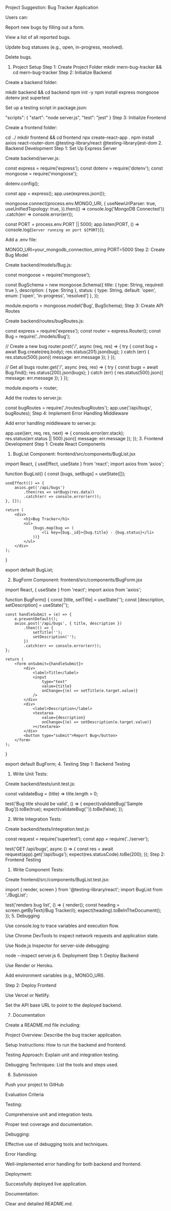 Project Suggestion: Bug Tracker Application

Users can:

Report new bugs by filling out a form.

View a list of all reported bugs.

Update bug statuses (e.g., open, in-progress, resolved).

Delete bugs.

1. Project Setup
Step 1: Create Project Folder
mkdir mern-bug-tracker && cd mern-bug-tracker
Step 2: Initialize Backend

Create a backend folder:

mkdir backend && cd backend
npm init -y
npm install express mongoose dotenv jest supertest

Set up a testing script in package.json:

"scripts": {
    "start": "node server.js",
    "test": "jest"
}
Step 3: Initialize Frontend

Create a frontend folder:

cd ../
mkdir frontend && cd frontend
npx create-react-app .
npm install axios react-router-dom @testing-library/react @testing-library/jest-dom
2. Backend Development
Step 1: Set Up Express Server

Create backend/server.js:

const express = require('express');
const dotenv = require('dotenv');
const mongoose = require('mongoose');

dotenv.config();

const app = express();
app.use(express.json());

mongoose.connect(process.env.MONGO_URI, {
    useNewUrlParser: true,
    useUnifiedTopology: true,
}).then(() => console.log('MongoDB Connected'))
.catch(err => console.error(err));

const PORT = process.env.PORT || 5000;
app.listen(PORT, () => console.log(`Server running on port ${PORT}`));

Add a .env file:

MONGO_URI=your_mongodb_connection_string
PORT=5000
Step 2: Create Bug Model

Create backend/models/Bug.js:

const mongoose = require('mongoose');

const BugSchema = new mongoose.Schema({
    title: { type: String, required: true },
    description: { type: String },
    status: { type: String, default: 'open', enum: ['open', 'in-progress', 'resolved'] },
});

module.exports = mongoose.model('Bug', BugSchema);
Step 3: Create API Routes

Create backend/routes/bugRoutes.js:

const express = require('express');
const router = express.Router();
const Bug = require('../models/Bug');

// Create a new bug
router.post('/', async (req, res) => {
    try {
        const bug = await Bug.create(req.body);
        res.status(201).json(bug);
    } catch (err) {
        res.status(500).json({ message: err.message });
    }
});

// Get all bugs
router.get('/', async (req, res) => {
    try {
        const bugs = await Bug.find();
        res.status(200).json(bugs);
    } catch (err) {
        res.status(500).json({ message: err.message });
    }
});

module.exports = router;

Add the routes to server.js:

const bugRoutes = require('./routes/bugRoutes');
app.use('/api/bugs', bugRoutes);
Step 4: Implement Error Handling Middleware

Add error handling middleware to server.js:

app.use((err, req, res, next) => {
    console.error(err.stack);
    res.status(err.status || 500).json({ message: err.message });
});
3. Frontend Development
Step 1: Create React Components

1. BugList Component: frontend/src/components/BugList.jsx

import React, { useEffect, useState } from 'react';
import axios from 'axios';

function BugList() {
    const [bugs, setBugs] = useState([]);

    useEffect(() => {
        axios.get('/api/bugs')
            .then(res => setBugs(res.data))
            .catch(err => console.error(err));
    }, []);

    return (
        <div>
            <h1>Bug Tracker</h1>
            <ul>
                {bugs.map(bug => (
                    <li key={bug._id}>{bug.title} - {bug.status}</li>
                ))}
            </ul>
        </div>
    );
}

export default BugList;

2. BugForm Component: frontend/src/components/BugForm.jsx

import React, { useState } from 'react';
import axios from 'axios';

function BugForm() {
    const [title, setTitle] = useState('');
    const [description, setDescription] = useState('');

    const handleSubmit = (e) => {
        e.preventDefault();
        axios.post('/api/bugs', { title, description })
            .then(() => {
                setTitle('');
                setDescription('');
            })
            .catch(err => console.error(err));
    };

    return (
        <form onSubmit={handleSubmit}>
            <div>
                <label>Title</label>
                <input
                    type="text"
                    value={title}
                    onChange={(e) => setTitle(e.target.value)}
                />
            </div>
            <div>
                <label>Description</label>
                <textarea
                    value={description}
                    onChange={(e) => setDescription(e.target.value)}
                ></textarea>
            </div>
            <button type="submit">Report Bug</button>
        </form>
    );
}

export default BugForm;
4. Testing
Step 1: Backend Testing

1. Write Unit Tests:

Create backend/tests/unit.test.js:

const validateBug = (title) => title.length > 0;

test('Bug title should be valid', () => {
    expect(validateBug('Sample Bug')).toBe(true);
    expect(validateBug('')).toBe(false);
});

2. Write Integration Tests:

Create backend/tests/integration.test.js:

const request = require('supertest');
const app = require('../server');

test('GET /api/bugs', async () => {
    const res = await request(app).get('/api/bugs');
    expect(res.statusCode).toBe(200);
});
Step 2: Frontend Testing

1. Write Component Tests:

Create frontend/src/components/BugList.test.jsx:

import { render, screen } from '@testing-library/react';
import BugList from './BugList';

test('renders bug list', () => {
    render(<BugList />);
    const heading = screen.getByText(/Bug Tracker/i);
    expect(heading).toBeInTheDocument();
});
5. Debugging

Use console.log to trace variables and execution flow.

Use Chrome DevTools to inspect network requests and application state.

Use Node.js Inspector for server-side debugging:

node --inspect server.js
6. Deployment
Step 1: Deploy Backend

Use Render or Heroku.

Add environment variables (e.g., MONGO_URI).

Step 2: Deploy Frontend

Use Vercel or Netlify.

Set the API base URL to point to the deployed backend.

7. Documentation

Create a README.md file including:

Project Overview: Describe the bug tracker application.

Setup Instructions: How to run the backend and frontend.

Testing Approach: Explain unit and integration testing.

Debugging Techniques: List the tools and steps used.

8. Submission

Push your project to GitHub


Evaluation Criteria

Testing:

Comprehensive unit and integration tests.

Proper test coverage and documentation.

Debugging:

Effective use of debugging tools and techniques.

Error Handling:

Well-implemented error handling for both backend and frontend.

Deployment:

Successfully deployed live application.

Documentation:

Clear and detailed README.md.
